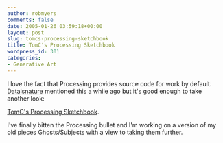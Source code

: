 ```yaml
---
author: robmyers
comments: false
date: 2005-01-26 03:59:18+00:00
layout: post
slug: tomcs-processing-sketchbook
title: TomC's Processing Sketchbook
wordpress_id: 301
categories:
- Generative Art
---
```


I love the fact that Processing provides source code for work by default. [Dataisnature](http://www.dataisnature.com/) mentioned this a while ago but it's good enough to take another look:  
  
[TomC's Processing Sketchbook](http://www.tom-carden.co.uk/p5/).  
  
I've finally bitten the Processing bullet and I'm working on a version of my old pieces Ghosts/Subjects with a view to taking them further.

  


